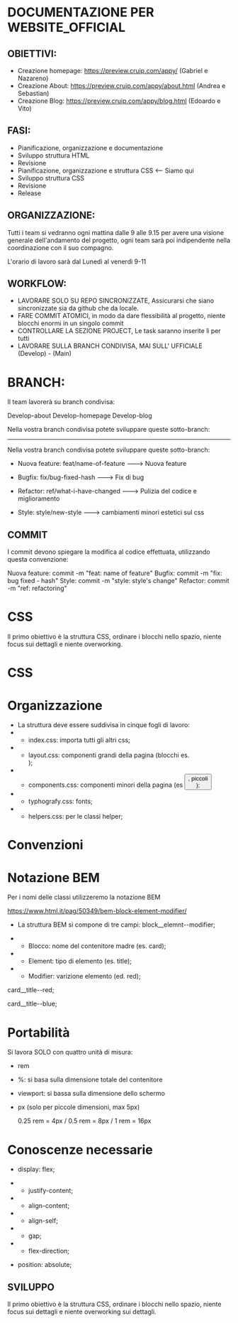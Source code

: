 # DOCUMENTAZIONE PER WEBSITE_OFFICIAL

## OBIETTIVI:

- Creazione homepage: https://preview.cruip.com/appy/ (Gabriel e Nazareno)
- Creazione About: https://preview.cruip.com/appy/about.html (Andrea e Sebastian)
- Creazione Blog: https://preview.cruip.com/appy/blog.html (Edoardo e Vito)

## FASI:

- Pianificazione, organizzazione e documentazione
- Sviluppo struttura HTML
- Revisione
- Pianificazione, organizzazione e struttura CSS <-- Siamo qui
- Sviluppo struttura CSS
- Revisione
- Release

## ORGANIZZAZIONE:

Tutti i team si vedranno ogni mattina dalle 9 alle 9.15 per avere una visione generale dell'andamento del progetto, ogni team sarà poi indipendente nella coordinazione con il suo compagno.

L'orario di lavoro sarà dal Lunedì al venerdì 9-11

## WORKFLOW:

- LAVORARE SOLO SU REPO SINCRONIZZATE, Assicurarsi che siano sincronizzate sia da github che da locale.
- FARE COMMIT ATOMICI, in modo da dare flessibilità al progetto, niente blocchi enormi in un singolo commit
- CONTROLLARE LA SEZIONE PROJECT, Le task saranno inserite lì per tutti
- LAVORARE SULLA BRANCH CONDIVISA, MAI SULL' UFFICIALE (Develop) - (Main)

# BRANCH:

Il team lavorerà su branch condivisa:

Develop-about
Develop-homepage
Develop-blog

Nella vostra branch condivisa potete sviluppare queste sotto-branch:

---

Nella vostra branch condivisa potete sviluppare queste sotto-branch:

- Nuova feature: feat/name-of-feature ---> Nuova feature

- Bugfix: fix/bug-fixed-hash ---> Fix di bug

- Refactor: ref/what-i-have-changed ---> Pulizia del codice e miglioramento

- Style: style/new-style ---> cambiamenti minori estetici sul css

## COMMIT

I commit devono spiegare la modifica al codice effettuata, utilizzando questa convenzione:

Nuova feature: commit -m "feat: name of feature"
Bugfix: commit -m "fix: bug fixed - hash"
Style: commit -m "style: style's change"
Refactor: commit -m "ref: refactoring"

# CSS

Il primo obiettivo è la struttura CSS, ordinare i blocchi nello spazio, niente focus sui dettagli e niente overworking.

# CSS

# Organizzazione

- La struttura deve essere suddivisa in cinque fogli di lavoro:
- - index.css: importa tutti gli altri css;
- - layout.css: componenti grandi della pagina (blocchi es. <section>);
- - components.css: componenti minori della pagina (es <button>, piccoli <div>);
- - typhografy.css: fonts;
- - helpers.css: per le classi helper;

# Convenzioni

# Notazione BEM

Per i nomi delle classi utilizzeremo la notazione BEM

https://www.html.it/pag/50349/bem-block-element-modifier/

- La struttura BEM si compone di tre campi: block\_\_elemnt--modifier;

- - Blocco: nome del contenitore madre (es. card);
- - Element: tipo di elemento (es. title);
- - Modifier: varizione elemento (ed. red);

card\_\_title--red;

card\_\_title--blue;

# Portabilità

Si lavora SOLO con quattro unità di misura:

- rem
- %: si basa sulla dimensione totale del contenitore
- viewport: si bassa sulla dimensione dello schermo
- px (solo per piccole dimensioni, max 5px)

  0.25 rem = 4px / 0.5 rem = 8px / 1 rem = 16px

# Conoscenze necessarie

- display: flex;
- - justify-content;
- - align-content;
- - align-self;
- - gap;
- - flex-direction;

- position: absolute;

## SVILUPPO

Il primo obiettivo è la struttura CSS, ordinare i blocchi nello spazio, niente focus sui dettagli e niente overworking sui dettagli.
